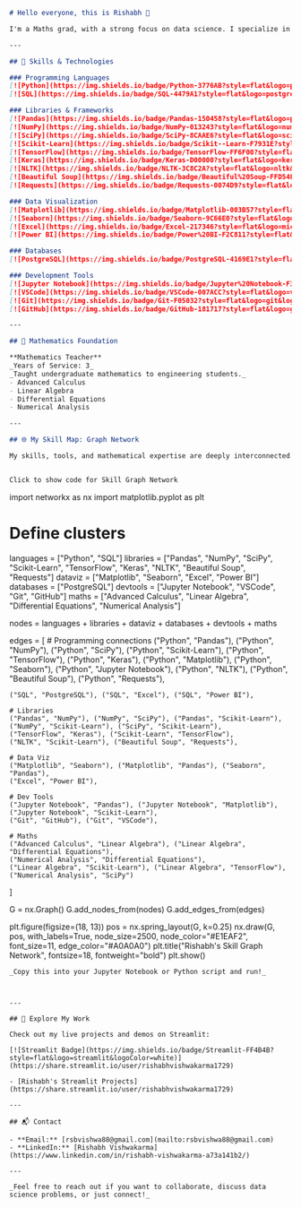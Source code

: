 ```markdown
# Hello everyone, this is Rishabh 👋

I'm a Maths grad, with a strong focus on data science. I specialize in translating complex data into actionable insights, leveraging mathematical principles and advanced techniques.

---

## 🔧 Skills & Technologies

### Programming Languages
[![Python](https://img.shields.io/badge/Python-3776AB?style=flat&logo=python&logoColor=white)](https://www.python.org/)
[![SQL](https://img.shields.io/badge/SQL-4479A1?style=flat&logo=postgresql&logoColor=white)](https://www.postgresql.org/)

### Libraries & Frameworks
[![Pandas](https://img.shields.io/badge/Pandas-150458?style=flat&logo=pandas&logoColor=white)](https://pandas.pydata.org/)
[![NumPy](https://img.shields.io/badge/NumPy-013243?style=flat&logo=numpy&logoColor=white)](https://numpy.org/)
[![SciPy](https://img.shields.io/badge/SciPy-8CAAE6?style=flat&logo=scipy&logoColor=white)](https://scipy.org/)
[![Scikit-Learn](https://img.shields.io/badge/Scikit--Learn-F7931E?style=flat&logo=scikit-learn&logoColor=white)](https://scikit-learn.org/)
[![TensorFlow](https://img.shields.io/badge/TensorFlow-FF6F00?style=flat&logo=tensorflow&logoColor=white)](https://www.tensorflow.org/)
[![Keras](https://img.shields.io/badge/Keras-D00000?style=flat&logo=keras&logoColor=white)](https://keras.io/)
[![NLTK](https://img.shields.io/badge/NLTK-3C8C2A?style=flat&logo=nltk&logoColor=white)](https://www.nltk.org/)
[![Beautiful Soup](https://img.shields.io/badge/Beautiful%20Soup-FFD54F?style=flat&logo=python&logoColor=black)](https://www.crummy.com/software/BeautifulSoup/)
[![Requests](https://img.shields.io/badge/Requests-0074D9?style=flat&logo=python&logoColor=white)](https://docs.python-requests.org/)

### Data Visualization
[![Matplotlib](https://img.shields.io/badge/Matplotlib-003B57?style=flat&logo=matplotlib&logoColor=white)](https://matplotlib.org/)
[![Seaborn](https://img.shields.io/badge/Seaborn-9C66E0?style=flat&logo=seaborn&logoColor=white)](https://seaborn.pydata.org/)
[![Excel](https://img.shields.io/badge/Excel-217346?style=flat&logo=microsoft-excel&logoColor=white)](https://www.microsoft.com/en-us/microsoft-365/excel)
[![Power BI](https://img.shields.io/badge/Power%20BI-F2C811?style=flat&logo=power-bi&logoColor=black)](https://powerbi.microsoft.com/)

### Databases
[![PostgreSQL](https://img.shields.io/badge/PostgreSQL-4169E1?style=flat&logo=postgresql&logoColor=white)](https://www.postgresql.org/)

### Development Tools
[![Jupyter Notebook](https://img.shields.io/badge/Jupyter%20Notebook-F37626?style=flat&logo=jupyter&logoColor=white)](https://jupyter.org/)
[![VSCode](https://img.shields.io/badge/VSCode-007ACC?style=flat&logo=visual-studio-code&logoColor=white)](https://code.visualstudio.com/)
[![Git](https://img.shields.io/badge/Git-F05032?style=flat&logo=git&logoColor=white)](https://git-scm.com/)
[![GitHub](https://img.shields.io/badge/GitHub-181717?style=flat&logo=github&logoColor=white)](https://github.com/)

---

## 🧠 Mathematics Foundation

**Mathematics Teacher**  
_Years of Service: 3_  
_Taught undergraduate mathematics to engineering students._  
- Advanced Calculus
- Linear Algebra
- Differential Equations
- Numerical Analysis

---

## 🌐 My Skill Map: Graph Network

My skills, tools, and mathematical expertise are deeply interconnected. Here’s how they cluster and connect in a skill network:


Click to show code for Skill Graph Network

```
import networkx as nx
import matplotlib.pyplot as plt

# Define clusters
languages = ["Python", "SQL"]
libraries = ["Pandas", "NumPy", "SciPy", "Scikit-Learn", "TensorFlow", "Keras", "NLTK", "Beautiful Soup", "Requests"]
dataviz = ["Matplotlib", "Seaborn", "Excel", "Power BI"]
databases = ["PostgreSQL"]
devtools = ["Jupyter Notebook", "VSCode", "Git", "GitHub"]
maths = ["Advanced Calculus", "Linear Algebra", "Differential Equations", "Numerical Analysis"]

nodes = languages + libraries + dataviz + databases + devtools + maths

edges = [
    # Programming connections
    ("Python", "Pandas"), ("Python", "NumPy"), ("Python", "SciPy"),
    ("Python", "Scikit-Learn"), ("Python", "TensorFlow"), ("Python", "Keras"),
    ("Python", "Matplotlib"), ("Python", "Seaborn"), ("Python", "Jupyter Notebook"),
    ("Python", "NLTK"), ("Python", "Beautiful Soup"), ("Python", "Requests"),

    ("SQL", "PostgreSQL"), ("SQL", "Excel"), ("SQL", "Power BI"),

    # Libraries
    ("Pandas", "NumPy"), ("NumPy", "SciPy"), ("Pandas", "Scikit-Learn"),
    ("NumPy", "Scikit-Learn"), ("SciPy", "Scikit-Learn"),
    ("TensorFlow", "Keras"), ("Scikit-Learn", "TensorFlow"),
    ("NLTK", "Scikit-Learn"), ("Beautiful Soup", "Requests"),

    # Data Viz
    ("Matplotlib", "Seaborn"), ("Matplotlib", "Pandas"), ("Seaborn", "Pandas"),
    ("Excel", "Power BI"),

    # Dev Tools
    ("Jupyter Notebook", "Pandas"), ("Jupyter Notebook", "Matplotlib"),
    ("Jupyter Notebook", "Scikit-Learn"),
    ("Git", "GitHub"), ("Git", "VSCode"),

    # Maths
    ("Advanced Calculus", "Linear Algebra"), ("Linear Algebra", "Differential Equations"),
    ("Numerical Analysis", "Differential Equations"),
    ("Linear Algebra", "Scikit-Learn"), ("Linear Algebra", "TensorFlow"),
    ("Numerical Analysis", "SciPy")
]

G = nx.Graph()
G.add_nodes_from(nodes)
G.add_edges_from(edges)

plt.figure(figsize=(18, 13))
pos = nx.spring_layout(G, k=0.25)
nx.draw(G, pos, with_labels=True, node_size=2500, node_color="#E1EAF2", font_size=11, edge_color="#A0A0A0")
plt.title("Rishabh's Skill Graph Network", fontsize=18, fontweight="bold")
plt.show()
```
_Copy this into your Jupyter Notebook or Python script and run!_



---

## 🚀 Explore My Work

Check out my live projects and demos on Streamlit:

[![Streamlit Badge](https://img.shields.io/badge/Streamlit-FF4B4B?style=flat&logo=streamlit&logoColor=white)](https://share.streamlit.io/user/rishabhvishwakarma1729)

- [Rishabh's Streamlit Projects](https://share.streamlit.io/user/rishabhvishwakarma1729)

---

## 📬 Contact

- **Email:** [rsbvishwa88@gmail.com](mailto:rsbvishwa88@gmail.com)
- **LinkedIn:** [Rishabh Vishwakarma](https://www.linkedin.com/in/rishabh-vishwakarma-a73a141b2/)

---

_Feel free to reach out if you want to collaborate, discuss data science problems, or just connect!_
```
